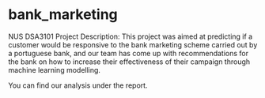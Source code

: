 # bank_marketing
NUS DSA3101 Project
Description:
This project was aimed at predicting if a customer would be responsive to the bank marketing scheme carried out by a portuguese bank, and our team
has come up with recommendations for the bank on how to increase their effectiveness of their campaign through machine learning modelling.

You can find our analysis under the report. 
